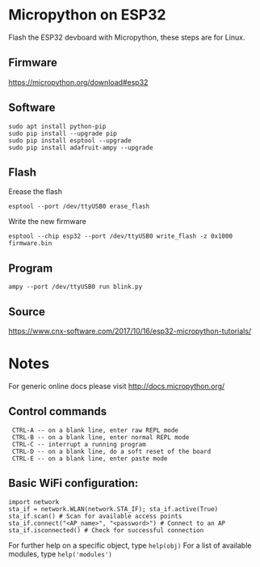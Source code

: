 # Micropython on ESP32

Flash the ESP32 devboard with Micropython, these steps are for Linux.

## Firmware

https://micropython.org/download#esp32

## Software

```
sudo apt install python-pip
sudo pip install --upgrade pip
sudo pip install esptool --upgrade
sudo pip install adafruit-ampy --upgrade
```

## Flash

Erease the flash 

`esptool --port /dev/ttyUSB0 erase_flash`

Write the new firmware

`esptool --chip esp32 --port /dev/ttyUSB0 write_flash -z 0x1000 firmware.bin`

## Program

`ampy --port /dev/ttyUSB0 run blink.py`

## Source

https://www.cnx-software.com/2017/10/16/esp32-micropython-tutorials/

# Notes

For generic online docs please visit http://docs.micropython.org/ 

## Control commands 

```
 CTRL-A -- on a blank line, enter raw REPL mode 
 CTRL-B -- on a blank line, enter normal REPL mode 
 CTRL-C -- interrupt a running program 
 CTRL-D -- on a blank line, do a soft reset of the board 
 CTRL-E -- on a blank line, enter paste mode 
```
## Basic WiFi configuration: 
 
```
import network 
sta_if = network.WLAN(network.STA_IF); sta_if.active(True) 
sta_if.scan() # Scan for available access points 
sta_if.connect("<AP_name>", "<password>") # Connect to an AP 
sta_if.isconnected() # Check for successful connection 
```

For further help on a specific object, type `help(obj)`
For a list of available modules, type `help('modules')`
